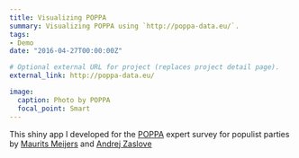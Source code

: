 ```yaml
---
title: Visualizing POPPA
summary: Visualizing POPPA using `http://poppa-data.eu/`.
tags:
- Demo
date: "2016-04-27T00:00:00Z"

# Optional external URL for project (replaces project detail page).
external_link: http://poppa-data.eu/

image:
  caption: Photo by POPPA
  focal_point: Smart
---
```

This shiny app I developed for the [POPPA](http://poppa-data.eu/) expert survey for populist parties by [Maurits Meijers](http://maurits-meijers.eu/) and [Andrej Zaslove](https://www.ru.nl/english/people/zaslove-a/)
